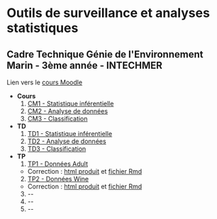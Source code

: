 # Outils de surveillance et analyses statistiques

## Cadre Technique Génie de l'Environnement Marin - 3ème année - INTECHMER

Lien vers le [cours Moodle](https://par.moodle.lecnam.net/course/view.php?id=22651)

-   **Cours**
    1. [CM1 - Statistique inférentielle](cm1--stat-inf.html)
    2. [CM2 - Analyse de données](cm2--add.html)
    3. [CM3 - Classification](cm3--classif.html)
-   **TD**
    1. [TD1 - Statistique inférentielle](td1--stat-inf.html)
    2. [TD2 - Analyse de données](td2--add.html)
    3. [TD3 - Classification](td3--classif.html)
-   **TP**
    1.  [TP1 - Données Adult](tp1--adult.html)
      - Correction : [html produit](tp1--correction.html) et [fichier Rmd](tp1--correction.Rmd)
    2.  [TP2 - Données Wine](tp2--wine.html)
      - Correction : [html produit](tp2--correction.html) et [fichier Rmd](tp2--correction.Rmd)
    3. --
    4.  --
    5.  --

<!--
Programme à faire :
- Taille d'échantillon
- Test : Normalité, Shapiro, chi^2/Fisher, T-test/Wilcoxon, ANOVA/Kruskal-Wallis
- ADD : ACP, AFC, HAC, k-means
- Méthodologie, échantillonage/sondage
- Variable aléatoire vs variable contrôlée
- Mise en place du protocole ?
- PCOA ??
Organisation :
- CM 1h30  -> Proba, loi et Test
- CM 2h    -> ACP et AFC
- CM 1h30  -> CAH et k-means
- TD 1h30  -> Tests sur R (normalité, chisq, t.test/wilcox, cor.test)
- TD 1h30  -> ACP et AFC sur R
- TD 1h30  -> k-means sur R
- TP 3h    -> jeu de données "simple" avec une variable cible binaire idéalement
- TP 3h    -> jeu plus complexe & introduction ANOVA/Kruskall-Wallis
- TP 3h    -> 
- TP 3h    -> 
- TP 3h    -> Récap' global
-->
